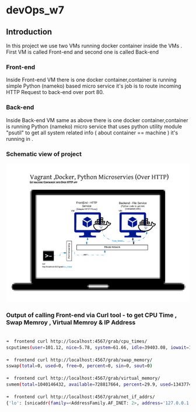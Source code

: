 # devOps_w7

## Introduction 

In this project we use two VMs running docker container inside the VMs .
First VM is called Front-end and second one is called Back-end 

### Front-end 

Inside Front-end VM there is one docker container,container is running simple Python (nameko) based micro service it's job is to route incoming HTTP Request to back-end over port 80.

### Back-end 

Inside Back-end VM same as above there is one docker container,container is running Python (nameko) micro service that uses python utility module "psutil" to get all system related info ( about container == machine ) it's running in .

### Schematic view of project  
![alt text](https://github.com/ishswar/devOps_w7/blob/master/Vagrant-DevOps_Docker.png)


### Output of calling Front-end via Curl tool - to get CPU Time , Swap Memroy , Virtual Memroy & IP Address 
``` BASH

➜  frontend curl http://localhost:4567/grab/cpu_times/
scputimes(user=101.12, nice=5.78, system=61.66, idle=39403.08, iowait=10.69, irq=0.0, softirq=8.84, steal=0.0, guest=0.0, guest_nice=0.0)

➜  frontend curl http://localhost:4567/grab/swap_memory/
sswap(total=0, used=0, free=0, percent=0, sin=0, sout=0)

➜  frontend curl http://localhost:4567/grab/virtual_memory/
svmem(total=1040146432, available=728817664, percent=29.9, used=134377472, free=165117952, active=512454656, inactive=242925568, buffers=43180032, cached=697470976, shared=4571136, slab=94785536)

➜  frontend curl http://localhost:4567/grab/net_if_addrs/
{'lo': [snicaddr(family=<AddressFamily.AF_INET: 2>, address='127.0.0.1', netmask='255.0.0.0', broadcast=None, ptp=None), snicaddr(family=<AddressFamily.AF_PACKET: 17>, address='00:00:00:00:00:00', netmask=None, broadcast=None, ptp=None)], 'eth0': [snicaddr(family=<AddressFamily.AF_INET: 2>, address='172.17.0.2', netmask='255.255.0.0', broadcast='172.17.255.255', ptp=None), snicaddr(family=<AddressFamily.AF_PACKET: 17>, address='02:42:ac:11:00:02', netmask=None, broadcast='ff:ff:ff:ff:ff:ff', ptp=None)]}


```